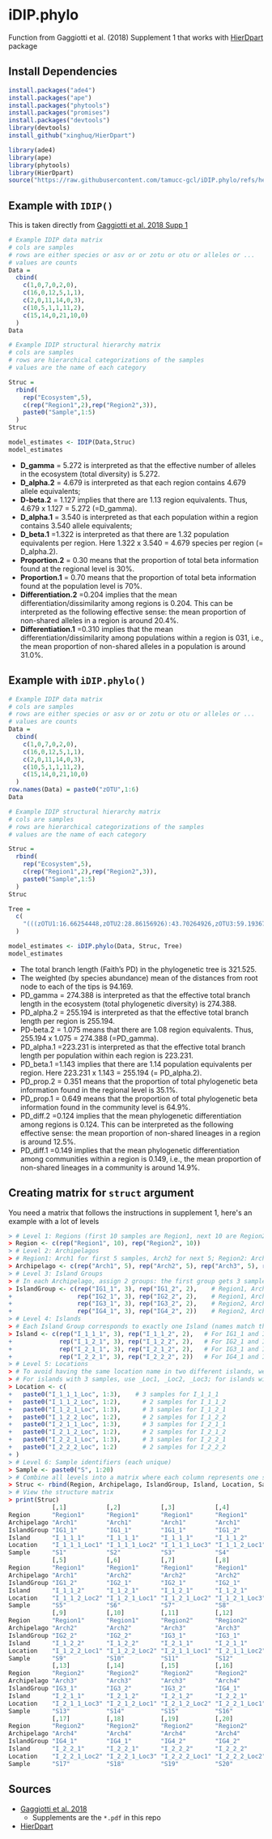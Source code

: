 # iDIP.phylo
Function from Gaggiotti et al. (2018) Supplement 1 that works with [HierDpart](https://github.com/xinghuq/HierDpart) package

## Install Dependencies

```r
install.packages("ade4")
install.packages("ape")
install.packages("phytools")
install.packages("promises") 
install.packages("devtools")
library(devtools)
install_github("xinghuq/HierDpart")
```

```r
library(ade4)
library(ape)
library(phytools)
library(HierDpart)
source("https://raw.githubusercontent.com/tamucc-gcl/iDIP.phylo/refs/heads/main/iDIP.phylo.R")
```

## Example with `IDIP()`

This is taken directly from [Gaggiotti et al. 2018 Supp 1](eva12593-sup-0001-supinfo.pdf)

```r
# Example IDIP data matrix
# cols are samples
# rows are either species or asv or or zotu or otu or alleles or ...
# values are counts
Data = 
  cbind( 
    c(1,0,7,0,2,0),
    c(16,0,12,5,1,1),
    c(2,0,11,14,0,3),
    c(10,5,1,1,11,2),
    c(15,14,0,21,10,0)
  )
Data

# Example IDIP structural hierarchy matrix
# cols are samples
# rows are hierarchical categorizations of the samples
# values are the name of each category

Struc = 
  rbind(
    rep("Ecosystem",5),
    c(rep("Region1",2),rep("Region2",3)),
    paste0("Sample",1:5)
  )
Struc
```

```r
model_estimates <- IDIP(Data,Struc)
model_estimates

```

* **D_gamma** = 5.272 is interpreted as that the effective number of alleles in the
ecosystem (total diversity) is 5.272.
* **D_alpha.2** = 4.679 is interpreted as that each region contains 4.679 allele
equivalents;
* **D-beta.2** = 1.127 implies that there are 1.13 region equivalents. Thus, 4.679 x
1.127 = 5.272 (=D_gamma).
* **D_alpha.1** = 3.540 is interpreted as that each population within a region contains
3.540 allele equivalents;
* **D_beta.1** =1.322 is interpreted as that there are 1.32 population equivalents per
region. Here 1.322 x 3.540 = 4.679 species per region (= D_alpha.2).
* **Proportion.2** = 0.30 means that the proportion of total beta information found at
the regional level is 30%.
* **Proportion.1** = 0.70 means that the proportion of total beta information found at
the population level is 70%.
* **Differentiation.2** =0.204 implies that the mean differentiation/dissimilarity among
regions is 0.204. This can be interpreted as the following effective sense: the mean
proportion of non-shared alleles in a region is around 20.4%.
* **Differentiation.1** =0.310 implies that the mean differentiation/dissimilarity among populations within a region is 031, i.e., the mean proportion of non-shared alleles in a population is around 31.0%.

## Example with `iDIP.phylo()`

```r
# Example IDIP data matrix
# cols are samples
# rows are either species or asv or or zotu or otu or alleles or ...
# values are counts
Data = 
  cbind( 
    c(1,0,7,0,2,0),
    c(16,0,12,5,1,1),
    c(2,0,11,14,0,3),
    c(10,5,1,1,11,2),
    c(15,14,0,21,10,0)
  )
row.names(Data) = paste0("zOTU",1:6)
Data

# Example IDIP structural hierarchy matrix
# cols are samples
# rows are hierarchical categorizations of the samples
# values are the name of each category

Struc = 
  rbind(
    rep("Ecosystem",5),
    c(rep("Region1",2),rep("Region2",3)),
    paste0("Sample",1:5)
  )
Struc

Tree = 
  c(
    "(((zOTU1:16.66254448,zOTU2:28.86156926):43.70264926,zOTU3:59.19367445):43.49065302,(zOTU4:9.67060281,zOTU5:49.65919121,zOTU6:15.361314):54.92297125);"
  )
```

```r
model_estimates <- iDIP.phylo(Data, Struc, Tree)
model_estimates
```

* The total branch length (Faith’s PD) in the phylogenetic tree is 321.525.
* The weighted (by species abundance) mean of the distances from root node to each of the tips is 94.169.
* PD_gamma = 274.388 is interpreted as that the effective total branch length in the ecosystem (total phylogenetic diversity) is 274.388.
* PD_alpha.2 = 255.194 is interpreted as that the effective total branch length per region is 255.194.
* PD-beta.2 = 1.075 means that there are 1.08 region equivalents. Thus, 255.194 x 1.075 = 274.388 (=PD_gamma).
* PD_alpha.1 =223.231 is interpreted as that the effective total branch length per
population within each region is 223.231.
* PD_beta.1 =1.143 implies that there are 1.14 population equivalents per region. Here 223.231 x 1.143 = 255.194 (= PD_alpha.2).
* PD_prop.2 = 0.351 means that the proportion of total phylogenetic beta information found in the regional level is 35.1%.
* PD_prop.1 = 0.649 means that the proportion of total phylogenetic beta information found in the community level is 64.9%.
* PD_diff.2 =0.124 implies that the mean phylogenetic differentiation among regions is 0.124. This can be interpreted as the following effective sense: the mean proportion of non-shared lineages in a region is around 12.5%.
* PD_diff.1 =0.149 implies that the mean phylogenetic differentiation among communities within a region is 0.149, i.e., the mean proportion of non-shared lineages in a community is around 14.9%.

## Creating matrix for `struct` argument

You need a matrix that follows the instructions in supplement 1, here's an example with a lot of levels

```r
> # Level 1: Regions (first 10 samples are Region1, next 10 are Region2)
> Region <- c(rep("Region1", 10), rep("Region2", 10))
> # Level 2: Archipelagos 
> # Region1: Arch1 for first 5 samples, Arch2 for next 5; Region2: Arch3 for first 5 samples, Arch4 for next 5.
> Archipelago <- c(rep("Arch1", 5), rep("Arch2", 5), rep("Arch3", 5), rep("Arch4", 5))
> # Level 3: Island Groups 
> # In each Archipelago, assign 2 groups: the first group gets 3 samples, the second gets 2.
> IslandGroup <- c(rep("IG1_1", 3), rep("IG1_2", 2),    # Region1, Arch1
+                  rep("IG2_1", 3), rep("IG2_2", 2),    # Region1, Arch2
+                  rep("IG3_1", 3), rep("IG3_2", 2),    # Region2, Arch3
+                  rep("IG4_1", 3), rep("IG4_2", 2))    # Region2, Arch4
> # Level 4: Islands
> # Each Island Group corresponds to exactly one Island (names match the group, but with an "I_" prefix).
> Island <- c(rep("I_1_1_1", 3), rep("I_1_1_2", 2),   # For IG1_1 and IG1_2 (Region1, Arch1)
+             rep("I_1_2_1", 3), rep("I_1_2_2", 2),   # For IG2_1 and IG2_2 (Region1, Arch2)
+             rep("I_2_1_1", 3), rep("I_2_1_2", 2),   # For IG3_1 and IG3_2 (Region2, Arch3)
+             rep("I_2_2_1", 3), rep("I_2_2_2", 2))   # For IG4_1 and IG4_2 (Region2, Arch4)
> # Level 5: Locations
> # To avoid having the same location name in two different islands, we incorporate the island name.
> # For islands with 3 samples, use _Loc1, _Loc2, _Loc3; for islands with 2 samples, use _Loc1 and _Loc2.
> Location <- c(
+   paste0("I_1_1_1_Loc", 1:3),    # 3 samples for I_1_1_1
+   paste0("I_1_1_2_Loc", 1:2),      # 2 samples for I_1_1_2
+   paste0("I_1_2_1_Loc", 1:3),      # 3 samples for I_1_2_1
+   paste0("I_1_2_2_Loc", 1:2),      # 2 samples for I_1_2_2
+   paste0("I_2_1_1_Loc", 1:3),      # 3 samples for I_2_1_1
+   paste0("I_2_1_2_Loc", 1:2),      # 2 samples for I_2_1_2
+   paste0("I_2_2_1_Loc", 1:3),      # 3 samples for I_2_2_1
+   paste0("I_2_2_2_Loc", 1:2)       # 2 samples for I_2_2_2
+ )
> # Level 6: Sample identifiers (each unique)
> Sample <- paste0("S", 1:20)
> # Combine all levels into a matrix where each column represents one sample
> Struc <- rbind(Region, Archipelago, IslandGroup, Island, Location, Sample)
> # View the structure matrix
> print(Struc)
            [,1]           [,2]           [,3]           [,4]          
Region      "Region1"      "Region1"      "Region1"      "Region1"     
Archipelago "Arch1"        "Arch1"        "Arch1"        "Arch1"       
IslandGroup "IG1_1"        "IG1_1"        "IG1_1"        "IG1_2"       
Island      "I_1_1_1"      "I_1_1_1"      "I_1_1_1"      "I_1_1_2"     
Location    "I_1_1_1_Loc1" "I_1_1_1_Loc2" "I_1_1_1_Loc3" "I_1_1_2_Loc1"
Sample      "S1"           "S2"           "S3"           "S4"          
            [,5]           [,6]           [,7]           [,8]          
Region      "Region1"      "Region1"      "Region1"      "Region1"     
Archipelago "Arch1"        "Arch2"        "Arch2"        "Arch2"       
IslandGroup "IG1_2"        "IG2_1"        "IG2_1"        "IG2_1"       
Island      "I_1_1_2"      "I_1_2_1"      "I_1_2_1"      "I_1_2_1"     
Location    "I_1_1_2_Loc2" "I_1_2_1_Loc1" "I_1_2_1_Loc2" "I_1_2_1_Loc3"
Sample      "S5"           "S6"           "S7"           "S8"          
            [,9]           [,10]          [,11]          [,12]         
Region      "Region1"      "Region1"      "Region2"      "Region2"     
Archipelago "Arch2"        "Arch2"        "Arch3"        "Arch3"       
IslandGroup "IG2_2"        "IG2_2"        "IG3_1"        "IG3_1"       
Island      "I_1_2_2"      "I_1_2_2"      "I_2_1_1"      "I_2_1_1"     
Location    "I_1_2_2_Loc1" "I_1_2_2_Loc2" "I_2_1_1_Loc1" "I_2_1_1_Loc2"
Sample      "S9"           "S10"          "S11"          "S12"         
            [,13]          [,14]          [,15]          [,16]         
Region      "Region2"      "Region2"      "Region2"      "Region2"     
Archipelago "Arch3"        "Arch3"        "Arch3"        "Arch4"       
IslandGroup "IG3_1"        "IG3_2"        "IG3_2"        "IG4_1"       
Island      "I_2_1_1"      "I_2_1_2"      "I_2_1_2"      "I_2_2_1"     
Location    "I_2_1_1_Loc3" "I_2_1_2_Loc1" "I_2_1_2_Loc2" "I_2_2_1_Loc1"
Sample      "S13"          "S14"          "S15"          "S16"         
            [,17]          [,18]          [,19]          [,20]         
Region      "Region2"      "Region2"      "Region2"      "Region2"     
Archipelago "Arch4"        "Arch4"        "Arch4"        "Arch4"       
IslandGroup "IG4_1"        "IG4_1"        "IG4_2"        "IG4_2"       
Island      "I_2_2_1"      "I_2_2_1"      "I_2_2_2"      "I_2_2_2"     
Location    "I_2_2_1_Loc2" "I_2_2_1_Loc3" "I_2_2_2_Loc1" "I_2_2_2_Loc2"
Sample      "S17"          "S18"          "S19"          "S20"
```

## Sources

* [Gaggiotti et al. 2018](https://onlinelibrary.wiley.com/doi/10.1111/eva.12593)
  * Supplements are the `*.pdf` in this repo
* [HierDpart](https://github.com/xinghuq/HierDpart)
